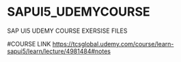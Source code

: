 # SAPUI5_UDEMYCOURSE
SAP UI5 UDEMY COURSE EXERSISE FILES

#COURSE LINK
https://tcsglobal.udemy.com/course/learn-sapui5/learn/lecture/4981484#notes
